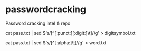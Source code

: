 # passwordcracking
Password cracking intel &amp; repo

cat pass.txt | sed $'s/[^[:punct:][:digit:]\t]//g' > digitsymbol.txt

cat pass.txt | sed $'s/[^[:alpha:]\t]//g' > word.txt 
